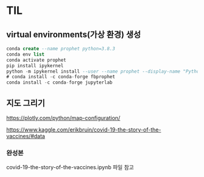 # TIL

## virtual environments(가상 환경) 생성 

```sql
conda create --name prophet python=3.8.3
conda env list
conda activate prophet
pip install ipykernel
python -m ipykernel install --user --name prophet --display-name "Python prophet"
# conda install -c conda-forge fbprophet
conda install -c conda-forge jupyterlab
```



## 지도 그리기

https://plotly.com/python/map-configuration/

https://www.kaggle.com/erikbruin/covid-19-the-story-of-the-vaccines/#data

### 완성본

covid-19-the-story-of-the-vaccines.ipynb 파일 참고

